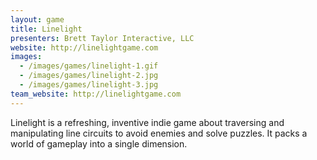 ```yaml
---
layout: game
title: Linelight
presenters: Brett Taylor Interactive, LLC
website: http://linelightgame.com
images:
  - /images/games/linelight-1.gif
  - /images/games/linelight-2.jpg
  - /images/games/linelight-3.jpg
team_website: http://linelightgame.com
---
```

Linelight is a refreshing, inventive indie game about traversing and manipulating line circuits to avoid enemies and solve puzzles. It packs a world of gameplay into a single dimension.
